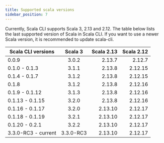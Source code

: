 ```yaml
---
title: Supported scala versions
sidebar_position: 7
---
```


Currently, Scala CLI supports Scala 3, 2.13 and 2.12. The table below lists the last supported version of Scala in Scala
CLI. If you want to use a newer Scala version,
it is recommended to update scala-cli.

| Scala CLI versions  |  Scala 3  | Scala 2.13 | Scala 2.12 |
|---------------------|:---------:|-----------:|-----------:|
| 0.0.9               |   3.0.2   |     2.13.7 |     2.12.7 |
| 0.1.0 - 0.1.3       |   3.1.1   |     2.13.8 |    2.12.15 |
| 0.1.4 - 0.1.7       |   3.1.2   |     2.13.8 |    2.12.15 |
| 0.1.8               |   3.1.2   |     2.13.8 |    2.12.16 |
| 0.1.9 - 0.1.12      |   3.1.3   |     2.13.8 |    2.12.16 |
| 0.1.13 - 0.1.15     |   3.2.0   |     2.13.8 |    2.12.16 |
| 0.1.16 - 0.1.17     |   3.2.0   |    2.13.10 |    2.12.17 |
| 0.1.18 - 0.1.19     |   3.2.1   |    2.13.10 |    2.12.17 |
| 0.1.20 - 0.2.1      |   3.2.2   |    2.13.10 |    2.12.17 |
| 3.3.0-RC3 - current | 3.3.0-RC3 |    2.13.10 |    2.12.17 |

